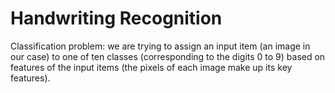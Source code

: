 # Handwriting Recognition
Classification problem: we are trying to assign an input item (an image in our case) to one of ten classes (corresponding to the digits 0 to 9) based on features of the input items (the pixels of each image make up its key features).
